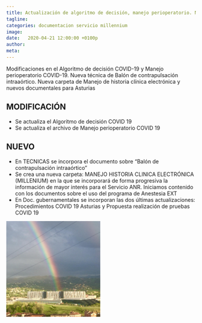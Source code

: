 ```yaml
---
title: Actualización de algoritmo de decisión, manejo perioperatorio. Nuevas técnicas y documentos gubernamentales
tagline: 
categories: documentacion servicio millennium
image: 
date:   2020-04-21 12:00:00 +0100p
author: 
meta: 
---
```

Modificaciones en el Algoritmo de decisión COVID-19 y Manejo perioperatorio COVID-19. Nueva técnica de Balón de contrapulsación intraaórtico.
Nueva carpeta de Manejo de historia clínica electrónica y nuevos documentales para Asturias
<!--more-->
## MODIFICACIÓN
* Se actualiza el Algoritmo de decisión COVID 19
* Se actualiza el archivo de Manejo perioperatorio COVID 19

## NUEVO
* En TECNICAS se incorpora el documento sobre “Balón de contrapulsación intraaórtico”
* Se crea una nueva carpeta: MANEJO HISTORIA CLINICA ELECTRÓNICA (MILLENIUM) en la que
se incorporará de forma progresiva la información de mayor interés para el Servicio ANR.
Iniciamos contenido con los documentos sobre el uso del programa de Anestesia EXT
* En Doc. gubernamentales se incorporan las dos últimas actualizaciones:
Procedimientos COVID 19 Asturias y Propuesta realización de pruebas COVID 19

<img width="250px" src="/assets/img/arcoiris_sobre_HUCA.jpeg" alt="Todo va a salir bien"/>
